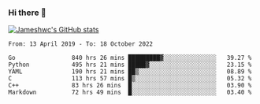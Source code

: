 ### Hi there 👋

[![Jameshwc's GitHub stats](https://github-readme-stats.vercel.app/api?username=jameshwc)](https://github.com/anuraghazra/github-readme-stats)

<!--START_SECTION:waka-->

```text
From: 13 April 2019 - To: 18 October 2022

Go                840 hrs 26 mins █████████▓░░░░░░░░░░░░░░░   39.27 %
Python            495 hrs 21 mins █████▓░░░░░░░░░░░░░░░░░░░   23.15 %
YAML              190 hrs 21 mins ██▒░░░░░░░░░░░░░░░░░░░░░░   08.89 %
C                 113 hrs 57 mins █▒░░░░░░░░░░░░░░░░░░░░░░░   05.32 %
C++               83 hrs 26 mins  █░░░░░░░░░░░░░░░░░░░░░░░░   03.90 %
Markdown          72 hrs 49 mins  █░░░░░░░░░░░░░░░░░░░░░░░░   03.40 %
```

<!--END_SECTION:waka-->